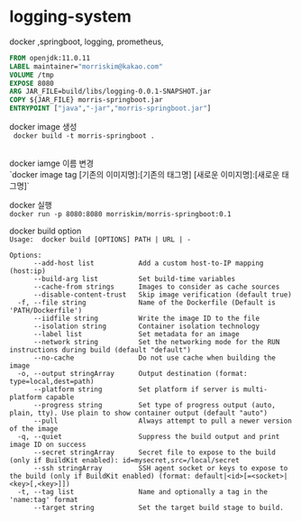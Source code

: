# logging-system
docker ,springboot, logging, prometheus,




```dockerfile
FROM openjdk:11.0.11
LABEL maintainer="morriskim@kakao.com"
VOLUME /tmp
EXPOSE 8080
ARG JAR_FILE=build/libs/logging-0.0.1-SNAPSHOT.jar
COPY ${JAR_FILE} morris-springboot.jar
ENTRYPOINT ["java","-jar","morris-springboot.jar"]
```

docker image 생성
<br>
` docker build -t morris-springboot .`

<br>
docker iamge 이름 변경
<br>
`docker image tag [기존의 이미지명]:[기존의 태그명]  [새로운 이미지명]:[새로운 태그명]`
<br>

docker 실행
<br>
`docker run -p 8080:8080 morriskim/morris-springboot:0.1`



docker build option 
<br>
`Usage:  docker build [OPTIONS] PATH | URL | -`
<br>
```shell
Options:
      --add-host list           Add a custom host-to-IP mapping (host:ip)
      --build-arg list          Set build-time variables
      --cache-from strings      Images to consider as cache sources
      --disable-content-trust   Skip image verification (default true)
  -f, --file string             Name of the Dockerfile (Default is 'PATH/Dockerfile')
      --iidfile string          Write the image ID to the file
      --isolation string        Container isolation technology
      --label list              Set metadata for an image
      --network string          Set the networking mode for the RUN instructions during build (default "default")
      --no-cache                Do not use cache when building the image
  -o, --output stringArray      Output destination (format: type=local,dest=path)
      --platform string         Set platform if server is multi-platform capable
      --progress string         Set type of progress output (auto, plain, tty). Use plain to show container output (default "auto")
      --pull                    Always attempt to pull a newer version of the image
  -q, --quiet                   Suppress the build output and print image ID on success
      --secret stringArray      Secret file to expose to the build (only if BuildKit enabled): id=mysecret,src=/local/secret
      --ssh stringArray         SSH agent socket or keys to expose to the build (only if BuildKit enabled) (format: default|<id>[=<socket>|<key>[,<key>]])
  -t, --tag list                Name and optionally a tag in the 'name:tag' format
      --target string           Set the target build stage to build.
``` 
